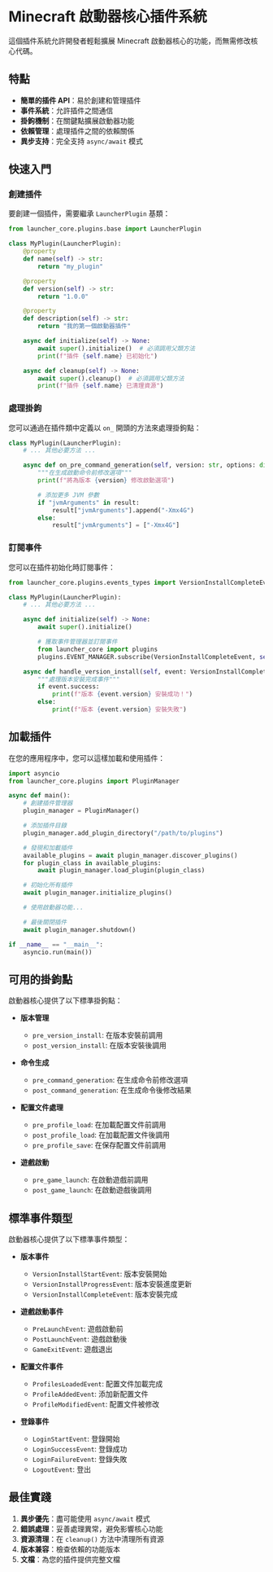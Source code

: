 # Minecraft 啟動器核心插件系統

這個插件系統允許開發者輕鬆擴展 Minecraft 啟動器核心的功能，而無需修改核心代碼。

## 特點

- **簡單的插件 API**：易於創建和管理插件
- **事件系統**：允許插件之間通信
- **掛鉤機制**：在關鍵點擴展啟動器功能
- **依賴管理**：處理插件之間的依賴關係
- **異步支持**：完全支持 `async/await` 模式

## 快速入門

### 創建插件

要創建一個插件，需要繼承 `LauncherPlugin` 基類：

```python
from launcher_core.plugins.base import LauncherPlugin

class MyPlugin(LauncherPlugin):
    @property
    def name(self) -> str:
        return "my_plugin"

    @property
    def version(self) -> str:
        return "1.0.0"

    @property
    def description(self) -> str:
        return "我的第一個啟動器插件"

    async def initialize(self) -> None:
        await super().initialize()  # 必須調用父類方法
        print(f"插件 {self.name} 已初始化")

    async def cleanup(self) -> None:
        await super().cleanup()  # 必須調用父類方法
        print(f"插件 {self.name} 已清理資源")
```

### 處理掛鉤

您可以通過在插件類中定義以 `on_` 開頭的方法來處理掛鉤點：

```python
class MyPlugin(LauncherPlugin):
    # ... 其他必要方法 ...

    async def on_pre_command_generation(self, version: str, options: dict, result: dict) -> None:
        """在生成啟動命令前修改選項"""
        print(f"將為版本 {version} 修改啟動選項")

        # 添加更多 JVM 參數
        if "jvmArguments" in result:
            result["jvmArguments"].append("-Xmx4G")
        else:
            result["jvmArguments"] = ["-Xmx4G"]
```

### 訂閱事件

您可以在插件初始化時訂閱事件：

```python
from launcher_core.plugins.events_types import VersionInstallCompleteEvent

class MyPlugin(LauncherPlugin):
    # ... 其他必要方法 ...

    async def initialize(self) -> None:
        await super().initialize()

        # 獲取事件管理器並訂閱事件
        from launcher_core import plugins
        plugins.EVENT_MANAGER.subscribe(VersionInstallCompleteEvent, self.handle_version_install)

    async def handle_version_install(self, event: VersionInstallCompleteEvent) -> None:
        """處理版本安裝完成事件"""
        if event.success:
            print(f"版本 {event.version} 安裝成功！")
        else:
            print(f"版本 {event.version} 安裝失敗")
```

## 加載插件

在您的應用程序中，您可以這樣加載和使用插件：

```python
import asyncio
from launcher_core.plugins import PluginManager

async def main():
    # 創建插件管理器
    plugin_manager = PluginManager()

    # 添加插件目錄
    plugin_manager.add_plugin_directory("/path/to/plugins")

    # 發現和加載插件
    available_plugins = await plugin_manager.discover_plugins()
    for plugin_class in available_plugins:
        await plugin_manager.load_plugin(plugin_class)

    # 初始化所有插件
    await plugin_manager.initialize_plugins()

    # 使用啟動器功能...

    # 最後關閉插件
    await plugin_manager.shutdown()

if __name__ == "__main__":
    asyncio.run(main())
```

## 可用的掛鉤點

啟動器核心提供了以下標準掛鉤點：

- **版本管理**
  - `pre_version_install`: 在版本安裝前調用
  - `post_version_install`: 在版本安裝後調用

- **命令生成**
  - `pre_command_generation`: 在生成命令前修改選項
  - `post_command_generation`: 在生成命令後修改結果

- **配置文件處理**
  - `pre_profile_load`: 在加載配置文件前調用
  - `post_profile_load`: 在加載配置文件後調用
  - `pre_profile_save`: 在保存配置文件前調用

- **遊戲啟動**
  - `pre_game_launch`: 在啟動遊戲前調用
  - `post_game_launch`: 在啟動遊戲後調用

## 標準事件類型

啟動器核心提供了以下標準事件類型：

- **版本事件**
  - `VersionInstallStartEvent`: 版本安裝開始
  - `VersionInstallProgressEvent`: 版本安裝進度更新
  - `VersionInstallCompleteEvent`: 版本安裝完成

- **遊戲啟動事件**
  - `PreLaunchEvent`: 遊戲啟動前
  - `PostLaunchEvent`: 遊戲啟動後
  - `GameExitEvent`: 遊戲退出

- **配置文件事件**
  - `ProfilesLoadedEvent`: 配置文件加載完成
  - `ProfileAddedEvent`: 添加新配置文件
  - `ProfileModifiedEvent`: 配置文件被修改

- **登錄事件**
  - `LoginStartEvent`: 登錄開始
  - `LoginSuccessEvent`: 登錄成功
  - `LoginFailureEvent`: 登錄失敗
  - `LogoutEvent`: 登出

## 最佳實踐

1. **異步優先**：盡可能使用 `async/await` 模式
2. **錯誤處理**：妥善處理異常，避免影響核心功能
3. **資源清理**：在 `cleanup()` 方法中清理所有資源
4. **版本兼容**：檢查依賴的功能版本
5. **文檔**：為您的插件提供完整文檔
